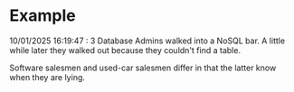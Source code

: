 # Example

<!-- replace-with-date starts -->
10/01/2025 16:19:47 : 3 Database Admins walked into a NoSQL bar. A little while later they walked out because they couldn't find a table.
<!-- replace-with-date ends -->

<!-- replace-with-joke starts -->
Software salesmen and used-car salesmen differ in that the latter know when they are lying.
<!-- replace-with-joke ends -->